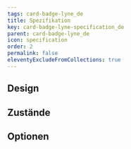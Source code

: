 ```yaml
---
tags: card-badge-lyne_de
title: Spezifikation
key: card-badge-lyne-specification_de
parent: card-badge-lyne_de
icon: specification
order: 2
permalink: false
eleventyExcludeFromCollections: true
---
```


## Design 

## Zustände

## Optionen


